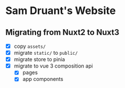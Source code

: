 # Sam Druant's Website

## Migrating from Nuxt2 to Nuxt3

- [x] copy `assets/`
- [x] migrate `static/` to `public/`
- [x] migrate store to pinia
- [x] migrate to vue 3 composition api
  - [x] pages
  - [x] app components
